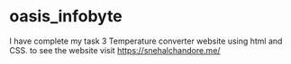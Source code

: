 # oasis_infobyte
I have complete my task 3 Temperature converter website using html and CSS.  to see the website visit https://snehalchandore.me/
